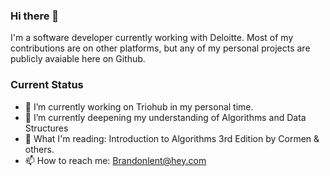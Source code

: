 ### Hi there 👋

I'm a software developer currently working with Deloitte. Most of my contributions are on other platforms, but any of my personal projects are publicly avaiable here on Github.

### Current Status

- 🔭 I’m currently working on Triohub in my personal time.
- 🌱 I’m currently deepening my understanding of Algorithms and Data Structures
- 📖 What I'm reading: Introduction to Algorithms 3rd Edition by Cormen & others.
- 📫 How to reach me: Brandonlent@hey.com

